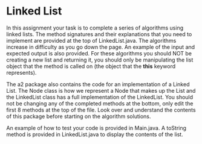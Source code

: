 # Linked List

In this assignment your task is to complete a series of algorithms using linked lists. 
The method signatures and their explanations that you need to 
 implement are provided at the top of LinkedList.java. The algorithms increase
in difficulty as you go down the page. An example of the input and expected output is also provided. 
For these algorithms you should NOT be creating a new list and returning it, you should only be manipulating the list object
that the method is called on (the object that the **this** keyword represents). 

The a2 package also contains the code for an implementation of a
Linked List. The Node class is how we represent a Node that makes up the
List and the LinkedList class has a full implementation of
the LinkedList. You should not be changing any of the completed methods at the bottom, only 
edit the first 8 methods at the top of the file. 
Look over and understand the contents of this package before starting 
on the algorithm solutions. 

An example of how to test your code is provided in Main.java.  A toString method is provided
in LinkedList.java to display the contents of the list.
